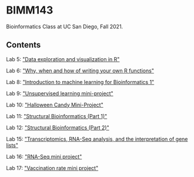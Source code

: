 # BIMM143
Bioinformatics Class at UC San Diego, Fall 2021. 

## Contents 

Lab 5: ["Data exploration and visualization in R"]("file:///Users/carolinemackey/Desktop/fall%202021/BIMM%20143/bimm143_github/Lab8/cmackey_lab8.html")

Lab 6: ["Why, when and how of writing your own R functions"]("https://github.com/carolinemackey/bimm143_fall21/blob/main/Lab6/cmackey_lab6.pdf") 

Lab 8: ["Introduction to machine learning for Bioinformatics 1"]("https://github.com/carolinemackey/bimm143_fall21/blob/main/Lab8/cmackey_lab8.pdf") 

Lab 9: ["Unsupervised learning mini-project"]("https://github.com/carolinemackey/bimm143_fall21/blob/main/Lab9/cmackey_lab9.pdf") 

Lab 10: ["Halloween Candy Mini-Project"]("https://github.com/carolinemackey/bimm143_fall21/blob/main/Lab10/cmackey_lab10.Rmd") 

Lab 11: ["Structural Bioinformatics (Part 1)"]("https://github.com/carolinemackey/bimm143_fall21/blob/main/Lab11/cmackey_lab11.pdf") 

Lab 12: ["Structural Bioinformatics (Part 2)"]("https://github.com/carolinemackey/bimm143_fall21/blob/main/Lab12/cmackey_lab12.pdf") 

Lab 15: ["Transcriptomics, RNA-Seq analysis, and the interpretation of gene lists"]("https://github.com/carolinemackey/bimm143_fall21/blob/main/Lab15/cmackey_lab15.pdf") 

Lab 16: ["RNA-Seq mini project"]("https://github.com/carolinemackey/bimm143_fall21/blob/main/Lab16/cmackey_lab16.pdf") 

Lab 17: ["Vaccination rate mini project"]("https://github.com/carolinemackey/bimm143_fall21/blob/main/Lab17/cmackey_lab17.pdf") 
